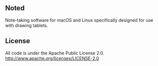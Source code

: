 Noted
-----

Note-taking software for macOS and Linux specifically designed for use with drawing tablets.

License
-----

All code is under the Apache Public License 2.0.
http://www.apache.org/licenses/LICENSE-2.0
